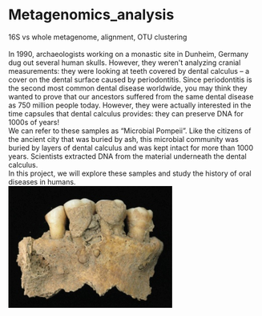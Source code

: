 # Metagenomics_analysis
16S vs whole metagenome, alignment, OTU clustering<br>
<br>
In 1990, archaeologists working on a monastic site in Dunheim, Germany dug out several human skulls. However, they weren't analyzing cranial measurements: they were looking at teeth covered by dental calculus – a cover on the dental surface caused by periodontitis. Since periodontitis is the second most common dental disease worldwide, you may think they wanted to prove that our ancestors suffered from the same dental disease as 750 million people today. However, they were actually interested in the time capsules that dental calculus provides: they can preserve DNA for 1000s of years!<br>
We can refer to these samples as “Microbial Pompeii”. Like the citizens of the ancient city that was buried by ash, this microbial community was buried by layers of dental calculus and was kept intact for more than 1000 years. Scientists extracted DNA from the material underneath the dental calculus.<br>
In this project, we will explore these samples and study the history of oral diseases in humans.<br>
![teeth](/images/teeth.jpg "teeth")<br>
